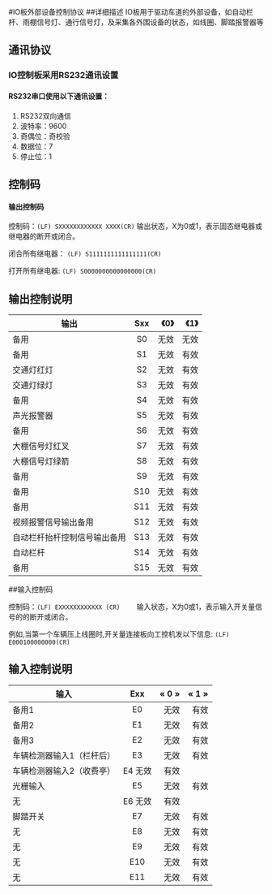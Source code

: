 #IO板外部设备控制协议 
##详细描述
IO板用于驱动车道的外部设备，如自动栏杆、雨棚信号灯、通行信号灯，及采集各外围设备的状态，如线圈、脚踏报警器等 
## 通讯协议
### IO控制板采用RS232通讯设置 
#### RS232串口使用以下通讯设置：
1. 	RS232双向通信
1. 	波特率：9600
1. 	奇偶位：奇校验
1. 	数据位：7
1. 	停止位：1

## 控制码
#### 输出控制码
控制码：`(LF) SXXXXXXXXXXXX XXXX(CR)` 
输出状态，X为0或1，表示固态继电器或继电器的断开或闭合。 

闭合所有继电器： `(LF) S1111111111111111(CR)`

打开所有继电器: `(LF) S0000000000000000(CR)` 

## 输出控制说明


| 输出        | Sxx           | 《0》| 《1》|
| ------------- |:-------------:| -----:|-----:|
|备用      | S0 | 无效 |无效|
|备用	   |	S1|	无效|	有效|
|交通灯红灯 |	S2	|无效|	有效|
|交通灯绿灯 |	S3|	无效|	有效|
|备用|	S4 |	无效|	有效|
|声光报警器|	S5|	无效|	有效|
|备用	 |S6	|无效|	有效|
|大棚信号灯红叉|	S7|	无效|	有效|
|大棚信号灯绿箭|	S8|	无效|	有效|
|备用	|S9	|无效|	有效|
|备用|S10|	无效|	有效|
|备用	|S11|	无效|	有效|
|视频报警信号输出备用|	S12	|无效|	有效|
|自动栏杆抬杆控制信号输出备用|	S13|	无效|	有效|
|自动栏杆|	S14	|无效|	有效|
|备用|	S15	|无效|	有效|

##输入控制码

控制码：`(LF) EXXXXXXXXXXXX (CR)	`	输入状态，X为0或1，表示输入开关量信号的的断开或闭合。
			
例如,当第一个车辆压上线圈时,开关量连接板向工控机发以下信息: `(LF) E000100000000(CR)`


## 输入控制说明
|输入|	Exx	|« 0 »|	« 1 »|
| ------------- |:-------------:| -----:|-----:|
|备用1|	E0	|无效	|有效|
|备用2|	E1	|无效	|有效|
|备用3|	E2	|无效	|有效|
|车辆检测器输入1（栏杆后）|	E3|	无效|	有效
|车辆检测器输入2（收费亭）	|E4	无效	|有效
|光栅输入|	E5|	无效|	有效
|无	|E6	无效	|有效|
|脚踏开关|	E7|	无效|	有效|
|无	|E8	|无效	|有效|
|无	|E9	|无效	|有效|
|无	|E10|	无效	|有效|
|无	|E11|	无效	|有效|

